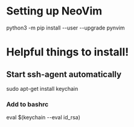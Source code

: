 # Setting up NeoVim
python3 -m pip install --user --upgrade pynvim

# Helpful things to install!

## Start ssh-agent automatically
sudo apt-get install keychain

### Add to bashrc
eval $(keychain --eval id_rsa)
